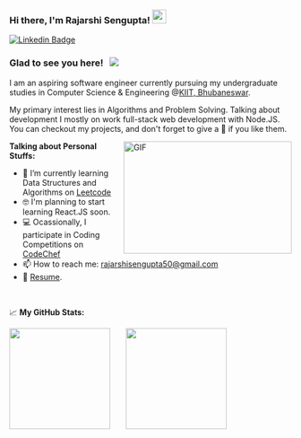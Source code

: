 ### Hi there, I'm Rajarshi Sengupta! <img src="https://media.giphy.com/media/hvRJCLFzcasrR4ia7z/giphy.gif" width="25px">

[![Linkedin Badge](https://img.shields.io/badge/-LinkedIn-0e76a8?style=flat-square&logo=Linkedin&logoColor=white)](https://www.linkedin.com/in/rajarshisg/)

### Glad to see you here! &nbsp; ![](https://visitor-badge.glitch.me/badge?page_id=rajarshisg.rajarshisg)

I am an aspiring software engineer currently pursuing my undergraduate studies in Computer Science & Engineering @[KIIT, Bhubaneswar](https://kiit.ac.in/).

My primary interest lies in Algorithms and Problem Solving. Talking about development I mostly on work full-stack web development with Node.JS. You can checkout my projects, and don't forget to give a 🌟 if you like them.

<img align="right" alt="GIF" src="https://github.com/Gapur/Gapur/blob/master/coding.gif?raw=true" width="300" height="200" />
  

**Talking about Personal Stuffs:**

- 🚀 I’m currently learning Data Structures and Algorithms on [Leetcode](https://leetcode.com/rajarshisg)
- 🤓   I'm planning to start learning React.JS soon.
- 💻 Ocassionally, I participate in Coding Competitions on [CodeChef](https://www.codechef.com/users/rajcodes)
- 📫 How to reach me: rajarshisengupta50@gmail.com
- 📝 [Resume](https://drive.google.com/file/d/1ant-ApcfG4kT3r1jvPdMZ08zwReqEmOH/view).

</br>

📈 **My GitHub Stats:**

<p>
  <img height="180em" src="https://github-readme-stats.vercel.app/api?username=rajarshisg&show_icons=true&hide_border=true&&count_private=true&include_all_commits=true" />&emsp;&emsp;<img height="180em" src="https://github-readme-stats.vercel.app/api/top-langs/?username=rajarshisg&exclude_repo=KNN-Image-Classification&show_icons=true&hide_border=true&layout=compact&langs_count=8"/>
</p>

